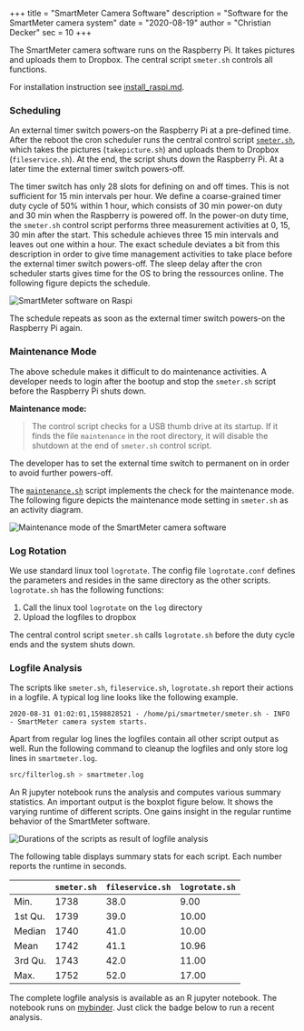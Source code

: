 +++
title = "SmartMeter Camera Software"
description = "Software for the SmartMeter camera system"
date = "2020-08-19"
author = "Christian Decker"
sec = 10
+++

<style>
img {
  max-width: 100%;
  height: auto;
}
</style>


The SmartMeter camera software runs on the Raspberry Pi. It takes pictures and uploads them to Dropbox. The central script `smeter.sh` controls all functions.

For installation instruction see [install_raspi.md](https://github.com/cdeck3r/SmartMeter/blob/master/install_raspi.md).

### Scheduling

An external timer switch powers-on the Raspberry Pi at a pre-defined time. After the reboot the cron scheduler runs the central control script [`smeter.sh`](https://github.com/cdeck3r/SmartMeter/blob/master/raspi/smeter.sh), which takes the pictures (`takepicture.sh`) and uploads them to Dropbox (`fileservice.sh`). At the end, the script shuts down the Raspberry Pi. At a later time the external timer switch powers-off. 

The timer switch has only 28 slots for defining on and off times. This is not sufficient for 15 min intervals per hour. We define a coarse-grained timer duty cycle of 50% within 1 hour, which consists of 30 min power-on duty and 30 min when the Raspberry is powered off. In the power-on duty time, the `smeter.sh` control script performs three measurement activities at 0, 15, 30 min after the start. This schedule achieves three 15 min intervals and leaves out one within a hour. The exact schedule deviates a bit from this description in order to give time management activities to take place before the external timer switch powers-off. The sleep delay after the cron scheduler starts gives time for the OS to bring the ressources online. The following figure depicts the schedule.

<img src="uml/sd_schedule.png" alt="SmartMeter software on Raspi" />

The schedule repeats as soon as the external timer switch powers-on the Raspberry Pi again.


### Maintenance Mode

The above schedule makes it difficult to do maintenance activities. A developer needs to login after the bootup and stop the `smeter.sh` script before the Raspberry Pi shuts down. 

**Maintenance mode:**

> The control script checks for a USB thumb drive at its startup. If it finds the file `maintenance` in the root directory, it will disable the shutdown at the end of `smeter.sh` control script.

The developer has to set the external time switch to permanent on in order to avoid further powers-off.

The [`maintenance.sh`](https://github.com/cdeck3r/SmartMeter/blob/master/raspi/maintenance.sh) script implements the check for the maintenance mode. The following figure depicts the maintenance mode setting in `smeter.sh` as an activity diagram.

<img src="uml/ac_maintenance.png" alt="Maintenance mode of the SmartMeter camera software"/>


### Log Rotation

We use standard linux tool `logrotate`. The config file `logrotate.conf` defines the parameters and resides in the same directory as the other scripts. `logrotate.sh` has the following functions:

1. Call the linux tool `logrotate` on the `log` directory
1. Upload the logfiles to dropbox

The central control script `smeter.sh` calls `logrotate.sh` before the duty cycle ends and the system shuts down.

### Logfile Analysis

The scripts like `smeter.sh`, `fileservice.sh`, `logrotate.sh` report their actions in a logfile. A typical log line looks like the following example.

```
2020-08-31 01:02:01,1598828521 - /home/pi/smartmeter/smeter.sh - INFO - SmartMeter camera system starts.
```

Apart from regular log lines the logfiles contain all other script output as well. Run the following command to cleanup the logfiles and only store log lines in `smartmeter.log`.
```bash
src/filterlog.sh > smartmeter.log
```

An R jupyter notebook runs the analysis and computes various summary statistics. An important output is the boxplot figure below. It shows the varying runtime of different scripts. One gains insight in the regular runtime behavior of the SmartMeter software.

<img src="img/activity_durations.png" alt="Durations of the scripts as result of logfile analysis" />

The following table displays summary stats for each script. Each number reports the runtime in seconds.

|         | `smeter.sh` | `fileservice.sh` | `logrotate.sh` |
|---------|-----------|----------------|--------------|
| Min.    | 1738      | 38.0           | 9.00         |
| 1st Qu. | 1739      | 39.0           | 10.00        |
| Median  | 1740      | 41.0           | 10.00        |
| Mean    | 1742      | 41.1           | 10.96        |
| 3rd Qu. | 1743      | 42.0           | 11.00        |
| Max.    | 1752      | 52.0           | 17.00        |

The complete logfile analysis is available as an R jupyter notebook. The notebook runs on [mybinder](https://mybinder.org/). Just click the badge below to run a recent analysis.
